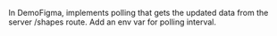 In DemoFigma, implements polling that gets the updated data from the server /shapes route. Add an env var for polling interval.